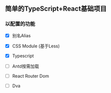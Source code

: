 ## 简单的TypeScript+React基础项目
### 以配置的功能
* [x] 别名Alias
* [x] CSS Module (基于Less)
* [x] Typescript
* [ ] Antd按需加载
* [ ] React Router Dom
* [ ] Dva

